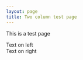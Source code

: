 ```yaml
---
layout: page
title: Two column test page
---
```


This is a test page

<div id="leftcol">
Text on left
</div>
<div id="rightcol">
Text on right
</div>
